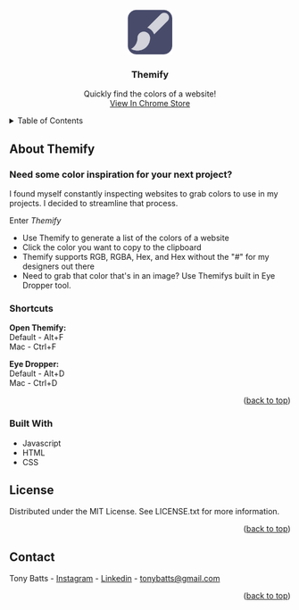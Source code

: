 <br />
<div align="center">
  <a href="#">
    <img src="https://github.com/tonybatts/themify/blob/main/icon128.png" alt="Logo" width="80" height="80">
  </a>

  <h3 align="center">Themify</h3>

  <p align="center">
    Quickly find the colors of a website!
    <br />
    <a href="https://chrome.google.com/webstore/detail/themify/depilomfokpbdjhmagangenafijekkjc?hl=en&authuser=0">View In Chrome Store</a>
  </p>
</div>

<!-- TABLE OF CONTENTS -->
<details>
  <summary>Table of Contents</summary>
  <ol>
    <li>
      <a href="#about-themify">About Themify</a>
      <ul>
        <li><a href="#built-with">Built With</a></li>
      </ul>
    </li>
    <li><a href="#license">License</a></li>
    <li><a href="#contact">Contact</a></li>
  </ol>
</details>

<!-- ABOUT THE PROJECT -->
## About Themify
### Need some color inspiration for your next project?

I found myself constantly inspecting websites to grab colors to use in my projects. I decided to streamline that process.

Enter *Themify*
* Use Themify to generate a list of the colors of a website
* Click the color you want to copy to the clipboard
* Themify supports RGB, RGBA, Hex, and Hex without the "#" for my designers out there
* Need to grab that color that's in an image? Use Themifys built in Eye Dropper tool.

### Shortcuts
**Open Themify:**<br />
Default - Alt+F<br />
Mac - Ctrl+F

**Eye Dropper:**<br />
Default - Alt+D<br />
Mac - Ctrl+D

<p align="right">(<a href="#top">back to top</a>)</p>

### Built With

* Javascript
* HTML
* CSS 

<!-- LICENSE -->
## License

Distributed under the MIT License. See LICENSE.txt for more information.

<p align="right">(<a href="#top">back to top</a>)</p>

<!-- CONTACT -->
## Contact

Tony Batts - [Instagram](https://twitter.com/your_username) - [Linkedin](https://www.linkedin.com/in/tonybatts/) - tonybatts@gmail.com

<p align="right">(<a href="#top">back to top</a>)</p>


